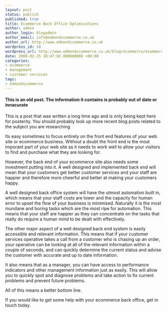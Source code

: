 ```yaml
---
layout: post
status: publish
published: true
title: Ecommerce Back Office Optimisations
author: admin
author_login: blogadmin
author_email: info@edmondscommerce.co.uk
author_url: http://www.edmondscommerce.co.uk
wordpress_id: 18
wordpress_url: http://www.edmondscommerce.co.uk/blog/ecommerce/ecommerce-back-office-optimisations/
date: 2008-02-25 10:47:02.000000000 +00:00
categories:
- ecommerce
- management
- customer services
tags:
- edmondscommerce
---
```

<div class="oldpost"><h4>This is an old post. The information it contains is probably out of date or innacurate</h4>
<p>
This is a post that was written a long time ago and is only being kept here for posterity.
You should probably look up more recent blog posts related to the subject you are researching
</p>
</div>
Its easy sometimes to focus entirely on the front end features of your web site or ecommerce business. Without a doubt the front end is the most imporant part of your web site as it needs to work well to allow your visitors to find and purchase what they are looking for.

However, the back end of your ecommerce site also needs some investment putting into it. A well designed and implemented back end will mean that your customers get better customer services and your staff are happier and therefore more cheerful and better at making your customers happy.

A well designed back office system will have the utmost automation built in, which means that your staff costs are lower and the capacity for human error to upset the flow of your business is minimised. Naturally it is the most mundane and boring tasks which are the most ripe for automation. This means that your staff are happier as they can concentrate on the tasks that really do require a human mind to be dealt with effectively.

The other major aspect of a well designed back end system is easily accessible and relevant information. This means that if your customer services operative takes a call from a customer who is chasing up an order, your operative can be looking at all of the relevant information within a couple of seconds, and can quickly determine the current status and advise the customer with accurate and up to date information.

It also means that as a manager, you can have access to performance indicators and other management information just as easily. This will allow you to quickly spot and diagnose problems and take action to fix current problems and prevent future problems.

All of this means a better bottom line.

If you would like to get some help with your ecommerce back office, get in touch today.
